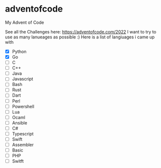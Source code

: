 # adventofcode
My Advent of Code

See all the Challenges here: https://adventofcode.com/2022
I want to try to use as many lanueages as possible :) Here is a list of langiuages i came up with

- [x] Python
- [x] Go
- [ ] C
- [ ] C++
- [ ] Java
- [ ] Javascript
- [ ] Bash
- [ ] Rust
- [ ] Dart
- [ ] Perl
- [ ] Powershell
- [ ] Lua
- [ ] Ocaml
- [ ] Ansible
- [ ] C#
- [ ] Typescript
- [ ] Swift
- [ ] Assembler
- [ ] Basic
- [ ] PHP
- [ ] Switft
